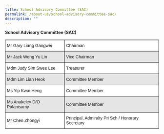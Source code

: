 ```yaml
---
title: School Advisory Committee (SAC)
permalink: /about-us/school-advisory-committee-sac/
description: ""
---
```

**School Advisory Committee (SAC)**


<style type="text/css">
.tg  {border-collapse:collapse;border-spacing:0;}
.tg td{border-color:black;border-style:solid;border-width:1px;font-family:Arial, sans-serif;font-size:14px;
  overflow:hidden;padding:10px 5px;word-break:normal;}
.tg th{border-color:black;border-style:solid;border-width:1px;font-family:Arial, sans-serif;font-size:14px;
  font-weight:normal;overflow:hidden;padding:10px 5px;word-break:normal;}
.tg .tg-zr06{background-color:#FFF;text-align:left;vertical-align:middle}
.tg .tg-faf8{background-color:#E5E5E5;text-align:left;vertical-align:middle}
</style>
<table class="tg">
<thead>
  <tr>
    <th class="tg-zr06">Mr Gary Liang Gangwei</th>
    <th class="tg-zr06">Chairman</th>
  </tr>
</thead>
<tbody>
  <tr>
    <td class="tg-faf8">Mr Jack Wong Yu Lin</td>
    <td class="tg-faf8">Vice Chairman</td>
  </tr>
  <tr>
    <td class="tg-zr06">Mdm Judy Sim Swee Lee</td>
    <td class="tg-zr06">Treasurer</td>
  </tr>
  <tr>
    <td class="tg-faf8">Mdm Lim Lian Heok</td>
    <td class="tg-faf8">Committee Member</td>
  </tr>
  <tr>
    <td class="tg-zr06"> Ms Yip Kwai Heng</td>
    <td class="tg-zr06">Committee Member</td>
  </tr>
  <tr>
    <td class="tg-faf8"> Ms Anakeley D/O Palanisamy</td>
    <td class="tg-faf8">Committee Member</td>
  </tr>
  <tr>
    <td class="tg-zr06">Mr Chen Zhongyi</td>
    <td class="tg-zr06">Principal, Admiralty Pri Sch / Honorary Secretary</td>
  </tr>
</tbody>
</table>